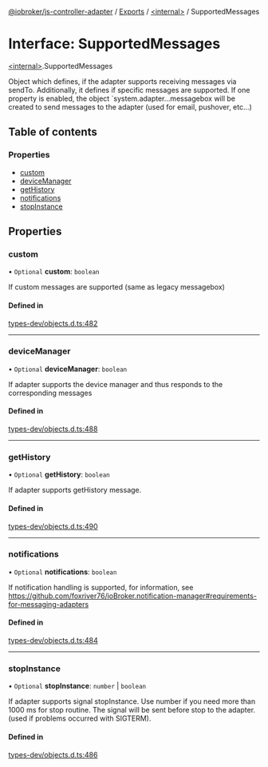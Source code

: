 [@iobroker/js-controller-adapter](../README.md) / [Exports](../modules.md) / [\<internal\>](../modules/internal_.md) / SupportedMessages

# Interface: SupportedMessages

[\<internal\>](../modules/internal_.md).SupportedMessages

Object which defines, if the adapter supports receiving messages via sendTo.
Additionally, it defines if specific messages are supported.
If one property is enabled, the object `system.adapter.<adaptername>.<adapterinstance>.messagebox will be created to send messages to the adapter (used for email, pushover, etc...)

## Table of contents

### Properties

- [custom](internal_.SupportedMessages.md#custom)
- [deviceManager](internal_.SupportedMessages.md#devicemanager)
- [getHistory](internal_.SupportedMessages.md#gethistory)
- [notifications](internal_.SupportedMessages.md#notifications)
- [stopInstance](internal_.SupportedMessages.md#stopinstance)

## Properties

### custom

• `Optional` **custom**: `boolean`

If custom messages are supported (same as legacy messagebox)

#### Defined in

[types-dev/objects.d.ts:482](https://github.com/ioBroker/ioBroker.js-controller/blob/ae4125d6/packages/types-dev/objects.d.ts#L482)

___

### deviceManager

• `Optional` **deviceManager**: `boolean`

If adapter supports the device manager and thus responds to the corresponding messages

#### Defined in

[types-dev/objects.d.ts:488](https://github.com/ioBroker/ioBroker.js-controller/blob/ae4125d6/packages/types-dev/objects.d.ts#L488)

___

### getHistory

• `Optional` **getHistory**: `boolean`

If adapter supports getHistory message.

#### Defined in

[types-dev/objects.d.ts:490](https://github.com/ioBroker/ioBroker.js-controller/blob/ae4125d6/packages/types-dev/objects.d.ts#L490)

___

### notifications

• `Optional` **notifications**: `boolean`

If notification handling is supported, for information, see https://github.com/foxriver76/ioBroker.notification-manager#requirements-for-messaging-adapters

#### Defined in

[types-dev/objects.d.ts:484](https://github.com/ioBroker/ioBroker.js-controller/blob/ae4125d6/packages/types-dev/objects.d.ts#L484)

___

### stopInstance

• `Optional` **stopInstance**: `number` \| `boolean`

If adapter supports signal stopInstance. Use number if you need more than 1000 ms for stop routine. The signal will be sent before stop to the adapter. (used if problems occurred with SIGTERM).

#### Defined in

[types-dev/objects.d.ts:486](https://github.com/ioBroker/ioBroker.js-controller/blob/ae4125d6/packages/types-dev/objects.d.ts#L486)
